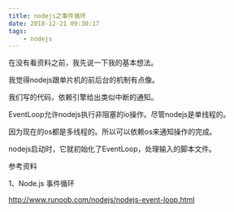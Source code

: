 ```yaml
---
title: nodejs之事件循环
date: 2018-12-21 09:30:17
tags:
	- nodejs
---
```








在没有看资料之前，我先说一下我的基本想法。

我觉得nodejs跟单片机的前后台的机制有点像。

我们写的代码，依赖引擎给出类似中断的通知。



EventLoop允许nodejs执行非阻塞的io操作。尽管nodejs是单线程的。

因为现在的os都是多线程的。所以可以依赖os来通知操作的完成。

nodejs启动时，它就初始化了EventLoop，处理输入的脚本文件。



参考资料

1、Node.js 事件循环

http://www.runoob.com/nodejs/nodejs-event-loop.html